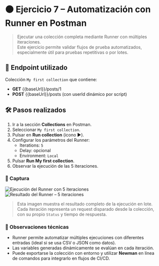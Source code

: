 # ⚫ Ejercicio 7 – Automatización con Runner en Postman

> Ejecutar una colección completa mediante Runner con múltiples iteraciones.  
> Este ejercicio permite validar flujos de prueba automatizados, especialmente útil para pruebas repetitivas o por lotes.

## 🧩 Endpoint utilizado
Colección `My first collection` que contiene:
- **GET** {{baseUrl}}/posts/1
- **POST** {{baseUrl}}/posts (con userId dinámico por script)

## 🛠 Pasos realizados

1. Ir a la sección **Collections** en Postman.
2. Seleccionar `My first collection`.
3. Pulsar en **Run collection** (icono ▶️).
4. Configurar los parámetros del Runner:
   - Iterations: `5`
   - Delay: opcional
   - Environment: `Local`
5. Pulsar **Run My first collection**.
6. Observar la ejecución de las 5 iteraciones.

### 📸 Captura

![Ejecución del Runner con 5 iteraciones](../screenshots/07_runner.png)  
![Resultado del Runner – 5 iteraciones](../runner-reports/runner_result_5_iterations.png)

> Esta imagen muestra el resultado completo de la ejecución en lote.  
> Cada iteración representa un request disparado desde la colección, con su propio `Status` y tiempo de respuesta.

### 🧠 Observaciones técnicas
- Runner permite automatizar múltiples ejecuciones con diferentes entradas (ideal si se usa CSV o JSON como datos).
- Las variables generadas dinámicamente se evalúan en cada iteración.
- Puede exportarse la colección con entorno y utilizar **Newman** en línea de comandos para integrarlo en flujos de CI/CD.
